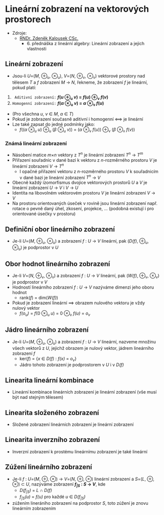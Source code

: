 # Lineárnı́ zobrazenı́ na vektorových prostorech

* Zdroje:
  * [RNDr. Zdeněk Kalousek CSc.](https://kma.fp.tul.cz/?view=article&id=600&catid=147)
    * 6\. přednáška z lineární algebry: Lineární zobrazení a jejich vlastnosti

## Lineární zobrazení

* Jsou-li _U_=(_M_, ⊕<sub>u</sub>, ⊗<sub>u</sub>), _V_=(_N_, ⊕<sub>v</sub>, ⊗<sub>v</sub>) vektorové prostory nad tělesem _T_ a _f_ zobrazení _M_ → _N_, řekneme, že zobrazení _f_ je lineární, pokud platí:

1. ` Aditivní zobrazení:` ***f*(_u_ ⊕<sub>u</sub> _v_) = *f*(_u_) ⊕<sub>v</sub> *f*(_v_)**
2. `Homogenní zobrazení:` ***f*(_α_ ⊗<sub>u</sub> _v_) = _α_ ⊗<sub>v</sub> *f*(_u_)**

* (Pro všechna _u_, _v_ ∈ _M_, _α_ ∈ _T_)
* Pokud je zobrazení současně aditivní i homogenní ⟺ je lineární
* Lze také zapsat do jedné podmínky jako:
  * *f*((_α_ ⊗<sub>u</sub> _u_) ⊕<sub>u</sub> (_β_ ⊗<sub>u</sub> _v_)) = (_α_ ⊗<sub>v</sub> *f*(_u_)) ⊕<sub>v</sub> (_β_ ⊗<sub>v</sub> *f*(_v_))

### Známá lineární zobrazení

* Násobení matice <i>m</i>×<i>n</i> vektory z _T<sup>n</sup>_ je lineární zobrazení _T<sup>n</sup>_ → _T<sup>m</sup>_
* Přiřazení souřadnic v dané bazi k vektoru z _n_-rozměrného prostoru _V_ je lineární zobrazení _V_ → _T<sup>n</sup>_
  * I opačné přiřazení vektoru z _n_-rozměrného prostoru _V_ k souřadnicím v dané bazi je lineární zobrazení _T<sup>n</sup>_ → _V_
* Obecně každý izomorfismus dvojice vektorových prostorů _U_ a _V_ je lineární zobrazení _U_ → _V_ i _V_ → _U_
* Identita na libovolném vektorovém prostoru _V_ je lineární zobrazení _V_ → _V_
* Na prostoru orientovaných úseček v rovině jsou lineární zobrazení např. rotace o pevně daný úhel, zkosení, projekce, ... (podobná existují i pro orientované úsečky v prostoru)

## Definiční obor lineárního zobrazení

* Je-li _U_=(_M_, ⊕<sub>u</sub>, ⊗<sub>u</sub>) a zobrazení _f_ : _U_ → _V_ lineární, pak (_D(f)_, ⊕<sub>u</sub>, ⊗<sub>u</sub>) je podprostor v _U_

## Obor hodnot lineárního zobrazení

* Je-li _V_=(_N_, ⊕<sub>v</sub>, ⊗<sub>v</sub>) a zobrazení _f_ : _U_ → _V_ lineární, pak (_W(f)_, ⊕<sub>v</sub>, ⊗<sub>v</sub>) je podprostor v _V_
* Hodností lineárního zobrazení _f_ : _U_ → _V_ nazýváme dimenzi jeho oboru hodnot
  * rank(_f_) = dim(_W(f)_)
* Pokud je zobrazení lineární ⟹ obrazem nulového vektoru je vždy nulový vektor
  * _f(o<sub>u</sub>)_ = *f*(0 ⊗<sub>u</sub> _u_) = 0 ⊗<sub>v</sub> _f(u)_ = _o<sub>v</sub>_

## Jádro lineárního zobrazení

* Je-li _U_=(_M_, ⊕<sub>u</sub>, ⊗<sub>u</sub>) a zobrazení _f_ : _U_ → _V_ lineární, nazveme množinu všech vektorů z _U_, jejichž obrazem je nulový vektor, jádrem lineárního zobrazení _f_
  * ker(_f_) = {_x_ ∈ _D(f)_ : _f(x)_ = _o<sub>v</sub>_}
  * Jádro tohoto zobrazení je podprostorem v _U_ i v _D(f)_

## Linearita lineární kombinace

* Lineární kombinace lineárních zobrazení je lineární zobrazení (vše musí být nad stejným tělesem)

## Linearita složeného zobrazení

* Složené zobrazení lineárních zobrazení je lineární zobrazení

## Linearita inverzního zobrazení

* Inverzní zobrazení k prostému lineárnímu zobrazení je také lineární

## Zúžení lineárního zobrazení

* Je-li _f_ : _U_=(_M_, ⊕, ⊗) → _V_=(_N_, ⊕, ⊗) lineární zobrazení a _S_=(_L_, ⊕, ⊗) ⊂ _U_, nazýváme zobrazení **_f<sub>|S</sub>_ : _S_ → _V_**, kde
  * _D(f<sub>|S</sub>)_ = _L_ ∩ _D(f)_
  * _f<sub>|S</sub>(u)_ = _f(u)_ pro každé _u_ ∈ _D(f<sub>|S</sub>)_
* zúžením lineráního zobrazení na podprostor _S_, toto zúžení je znovu lineárním zobrazením
